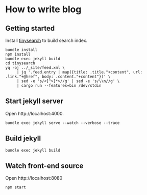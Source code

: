# How to write blog

## Getting started

Install [tinysearch](./tinysearch) to build search index.

```shell
bundle install
npm install
bundle exec jekyll build
cd tinysearch
yq -oj ../_site/feed.xml \
     | jq '.feed.entry | map({title: .title."+content", url: .link."+@href", body: .content."+content"})' \
     | sed -e 's/<[^>]*>//g' | sed -e 's/\\n//g' \
     | cargo run --features=bin /dev/stdin
```

## Start jekyll server

Open http://localhost:4000.

```shell
bundle exec jekyll serve --watch --verbose --trace
```

## Build jekyll

```shell
bundle exec jekyll build
```

## Watch front-end source

Open http://localhost:8080

```shell
npm start
```
